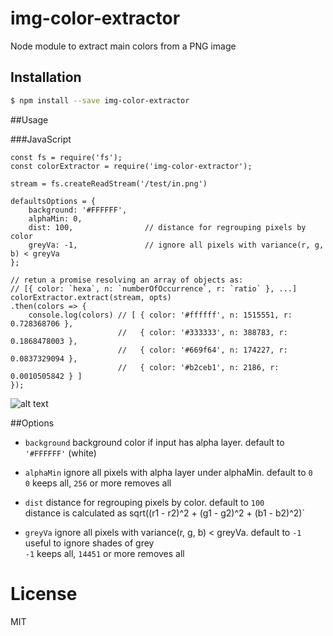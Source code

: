 # img-color-extractor
Node module to extract main colors from a PNG image

## Installation

```sh
$ npm install --save img-color-extractor
```

##Usage

###JavaScript
```
const fs = require('fs');
const colorExtractor = require('img-color-extractor');

stream = fs.createReadStream('/test/in.png')

defaultsOptions = {
    background: '#FFFFFF',
    alphaMin: 0,
    dist: 100,                // distance for regrouping pixels by color
    greyVa: -1,               // ignore all pixels with variance(r, g, b) < greyVa
};

// retun a promise resolving an array of objects as:
// [{ color: `hexa`, n: `numberOfOccurrence`, r: `ratio` }, ...]
colorExtractor.extract(stream, opts)
.then(colors => {
    console.log(colors) // [ { color: '#ffffff', n: 1515551, r: 0.728368706 },
                        //   { color: '#333333', n: 388783, r: 0.1868478003 },
                        //   { color: '#669f64', n: 174227, r: 0.0837329094 },
                        //   { color: '#b2ceb1', n: 2186, r: 0.0010505842 } ]
});
```
 
![alt text](https://github.com/adboul/img-color-extractor/blob/master/test/out.png?raw=true "NodeJS logo")

##Options
* `background` background color if input has alpha layer. default to `'#FFFFFF'` (white)

* `alphaMin` ignore all pixels with alpha layer under alphaMin. default to `0`<br>
 `0` keeps all, `256` or more removes all 

* `dist` distance for regrouping pixels by color. default to `100`<br>
distance is calculated as sqrt((r1 - r2)^2  + (g1 - g2)^2 + (b1 - b2)^2)`

* `greyVa` ignore all pixels with variance(r, g, b) < greyVa. default to `-1`<br>
useful to ignore shades of grey<br>
`-1` keeps all, `14451` or more removes all 

# License

MIT
